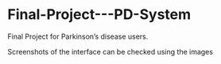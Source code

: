 # Final-Project---PD-System
Final Project for Parkinson’s disease users.

Screenshots of the interface can be checked using the images
